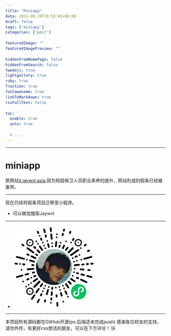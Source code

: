 ```yaml
---
title: "Miniapp"
date: 2021-09-29T19:53:03+08:00
draft: false
tags: ['miniapp']
categories: ['post']

featuredImage: ""
featuredImagePreview: ""

hiddenFromHomePage: false
hiddenFromSearch: false
twemoji: true
lightgallery: true
ruby: true
fraction: true
fontawesome: true
linkToMarkdown: true
rssFullText: false

toc:
  enable: true
  auto: true

  # ...
---
```


---
# miniapp

原网站[jt.jaywxl.asia](jt.jaywxl.asia),因为校园保卫人员职业素养的提升，网站形成的假条已经被废弃。

 ---
现在已经将假条项目迁移至小程序。

* 可以微信搜索Jaywxl
---
* ![jpg](../../images/jaymini.jpg)
  

---
本项目所有源码都在GitHub开源(ps:后端还未完成push)
感谢各位校友的支持，请勿外传，有更好css想法的朋友，可以在下方评论！😘

